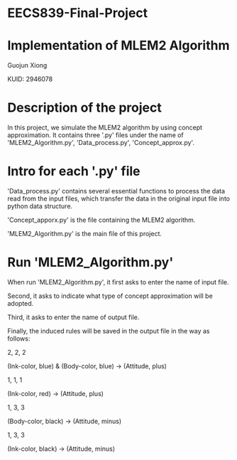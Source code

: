 # EECS839-Final-Project

# Implementation of MLEM2 Algorithm 


Guojun Xiong

KUID: 2946078


# Description of the project

In this project, we simulate the MLEM2 algorithm by using concept approximation. It contains three '.py' files under the name of 'MLEM2_Algorithm.py', 'Data_process.py', 'Concept_approx.py'. 


# Intro for each '.py' file
'Data_process.py' contains several essential functions to process the data read from the input files, which transfer the data in the original input file into python data structure. 

'Concept_apporx.py' is the file containing the MLEM2 algorithm. 

'MLEM2_Algorithm.py' is the main file of this project. 

# Run 'MLEM2_Algorithm.py' 
When run 'MLEM2_Algorithm.py', it first asks to enter the name of input file. 

Second, it asks to indicate what type of concept approximation will be adopted. 

Third, it asks to enter the name of output file. 

Finally, the induced rules will be saved in the output file in the way as follows: 

2, 2, 2

(Ink-color, blue) & (Body-color, blue) -> (Attitude, plus) 

1, 1, 1

(Ink-color, red) -> (Attitude, plus)

1, 3, 3

(Body-color, black) -> (Attitude, minus)

1, 3, 3

(Ink-color, black) -> (Attitude, minus)
